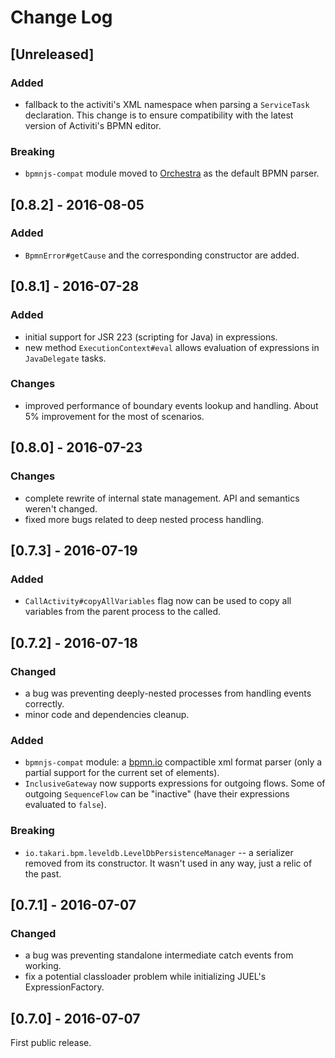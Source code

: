 # Change Log

## [Unreleased]
### Added
- fallback to the activiti's XML namespace when parsing a `ServiceTask` declaration. This change is to ensure
compatibility with the latest version of Activiti's BPMN editor.
### Breaking
- `bpmnjs-compat` module moved to [Orchestra](https://github.com/takari/orchestra) as the default BPMN parser.

## [0.8.2] - 2016-08-05
### Added
- `BpmnError#getCause` and the corresponding constructor are added.

## [0.8.1] - 2016-07-28
### Added
- initial support for JSR 223 (scripting for Java) in expressions.
- new method `ExecutionContext#eval` allows evaluation of expressions in `JavaDelegate` tasks.

### Changes
- improved performance of boundary events lookup and handling.
About 5% improvement for the most of scenarios.

## [0.8.0] - 2016-07-23
### Changes
- complete rewrite of internal state management. API and semantics weren't changed.
- fixed more bugs related to deep nested process handling.

## [0.7.3] - 2016-07-19
### Added
- `CallActivity#copyAllVariables` flag now can be used to copy all variables from the parent process to the called.

## [0.7.2] - 2016-07-18 
### Changed
- a bug was preventing deeply-nested processes from handling events correctly.
- minor code and dependencies cleanup.

### Added
- `bpmnjs-compat` module: a [bpmn.io](http://bpmn.io) compactible xml format parser (only a partial support for the current set of elements).
- `InclusiveGateway` now supports expressions for outgoing flows. Some of outgoing `SequenceFlow` can be "inactive" (have their expressions evaluated to `false`).

### Breaking
- `io.takari.bpm.leveldb.LevelDbPersistenceManager` -- a serializer removed from its constructor. It wasn't used in any way, just a relic of the past.

## [0.7.1] - 2016-07-07
### Changed
- a bug was preventing standalone intermediate catch events from working.
- fix a potential classloader problem while initializing JUEL's ExpressionFactory.

## [0.7.0] - 2016-07-07
First public release.
